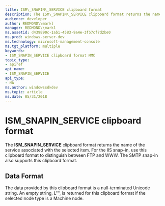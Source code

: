 ```yaml
---
title: ISM\_SNAPIN\_SERVICE clipboard format
description: The ISM\_SNAPIN\_SERVICE clipboard format returns the name of the service associated with the selected item. For the IIS snap-in, use this clipboard format to distinguish between FTP and WWW. The SMTP snap-in also supports this clipboard format.
audience: developer
author: REDMOND\\markl
manager: REDMOND\\markl
ms.assetid: d439890c-1ab1-4583-9a4e-3fb7cf7d2be0
ms.prod: windows-server-dev
ms.technology: microsoft-management-console
ms.tgt_platform: multiple
keywords:
- ISM_SNAPIN_SERVICE clipboard format MMC
topic_type:
- apiref
api_name:
- ISM_SNAPIN_SERVICE
api_type:
- NA
ms.author: windowssdkdev
ms.topic: article
ms.date: 05/31/2018
---
```


# ISM\_SNAPIN\_SERVICE clipboard format

The **ISM\_SNAPIN\_SERVICE** clipboard format returns the name of the service associated with the selected item. For the IIS snap-in, use this clipboard format to distinguish between FTP and WWW. The SMTP snap-in also supports this clipboard format.

## Data Format

The data provided by this clipboard format is a null-terminated Unicode string. An empty string, L"", is returned for this clipboard format if the selected node type is a Machine node.

 

 




